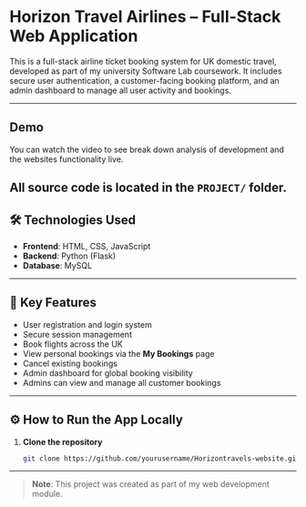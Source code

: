 
# Horizon Travel Airlines – Full-Stack Web Application

This is a full-stack airline ticket booking system for UK domestic travel, developed as part of my university Software Lab coursework. It includes secure user authentication, a customer-facing booking platform, and an admin dashboard to manage all user activity and bookings.

---

##  Demo

You can watch the video to see break down analysis of development and the websites functionality live. 

**All source code is located in the `PROJECT/` folder.**
---

## 🛠️ Technologies Used

- **Frontend**: HTML, CSS, JavaScript  
- **Backend**: Python (Flask)  
- **Database**: MySQL  

---

## 🔐 Key Features

- User registration and login system  
- Secure session management  
- Book flights across the UK  
- View personal bookings via the **My Bookings** page  
- Cancel existing bookings  
- Admin dashboard for global booking visibility  
- Admins can view and manage all customer bookings

---

## ⚙️ How to Run the App Locally

1. **Clone the repository**  
   ```bash
   git clone https://github.com/yourusername/Horizontravels-website.git

---

> **Note**: This project was created as part of my web development  module.
